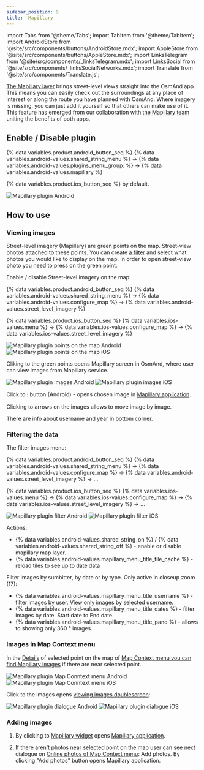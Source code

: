 ```yaml
---
sidebar_position: 9
title:  Mapillary
---
```


import Tabs from '@theme/Tabs';
import TabItem from '@theme/TabItem';
import AndroidStore from '@site/src/components/buttons/AndroidStore.mdx';
import AppleStore from '@site/src/components/buttons/AppleStore.mdx';
import LinksTelegram from '@site/src/components/_linksTelegram.mdx';
import LinksSocial from '@site/src/components/_linksSocialNetworks.mdx';
import Translate from '@site/src/components/Translate.js';

[The Mapillary layer](https://www.mapillary.com/) brings street-level views straight into the OsmAnd app. This means you can easily check out the surroundings at any place of interest or along the route you have planned with OsmAnd. Where imagery is missing, you can just add it yourself so that others can make use of it. This feature has emerged from our collaboration with [the Mapillary team](https://www.mapillary.com/about) uniting the benefits of both apps.


## Enable / Disable plugin

{% data variables.product.android_button_seq %} {% data variables.android-values.shared_string_menu %} → {% data variables.android-values.plugins_menu_group: %} → {% data variables.android-values.mapillary %}

{% data variables.product.ios_button_seq %}  by default.

![Mapillary plugin Android](@site/static/img/plugins/mapillary/mapillary_plugin_android.png) 


## How to use



### Viewing images

Street-level imagery (Mapillary) are green points on the map. Street-view photos attached to these points. You can create [a filter](/docs/documentation/plugins/mapillary#filtering-the-data) and select what photos you would like to display on the map. In order to open street-view photo you need to press on the green point.

Enable / disable Street-level imagery on the map: 

{% data variables.product.android_button_seq %} {% data variables.android-values.shared_string_menu %} → {% data variables.android-values.configure_map %} → {% data variables.android-values.street_level_imagery %} 

{% data variables.product.ios_button_seq %} {% data variables.ios-values.menu %} → {% data variables.ios-values.configure_map %} → {% data variables.ios-values.street_level_imagery %}

![Mapillary plugin points on the map Android](@site/static/img/plugins/mapillary/mapillary_plugin_points_android.png) ![Mapillary plugin points on the map iOS](@site/static/img/plugins/mapillary/mapillary_plugin_points_ios.png)

Cliking to the green points opens Mapillary screen in OsmAnd, where user can view images from Mapillary service.

![Mapillary plugin images Android](@site/static/img/plugins/mapillary/mapillary_plugin_images_android.png) ![Mapillary plugin images iOS](@site/static/img/plugins/mapillary/mapillary_plugin_images_ios.png)

Click to &#8285; button (Android) - opens chosen image in [Mapillary application](https://www.mapillary.com/mobile-apps).

Clicking to arrows on the images allows to move image by image.

There are info about username and year in bottom corner.


### Filtering the data

The filter images menu:

{% data variables.product.android_button_seq %} {% data variables.android-values.shared_string_menu %} → {% data variables.android-values.configure_map %} → {% data variables.android-values.street_level_imagery %} → &#8230;

{% data variables.product.ios_button_seq %} {% data variables.ios-values.menu %} → {% data variables.ios-values.configure_map %} → {% data variables.ios-values.street_level_imagery %} → &#8230;


![Mapillary plugin filter Android](@site/static/img/plugins/mapillary/mapillary_plugin_filter_android.png) ![Mapillary plugin filter iOS](@site/static/img/plugins/mapillary/mapillary_plugin_filter_ios.png)

Actions:
- {% data variables.android-values.shared_string_on %} / {% data variables.android-values.shared_string_off %} - enable or disable mapillary map layer.
- {% data variables.android-values.mapillary_menu_title_tile_cache %} - reload tiles to see up to date data

Filter images by sumbitter, by date or by type. Only active in closeup zoom (17):
- {% data variables.android-values.mapillary_menu_title_username %} - filter images by user. View only images by selected username.
- {% data variables.android-values.mapillary_menu_title_dates %} - filter images by date. Start date to End date.
- {% data variables.android-values.mapillary_menu_title_pano %} - allows to showing only 360 &#176; images.


### Images in Map Context menu

In the [Details](/docs/documentation/map/map-context-menu#details) of selected point on the map of [Map Context menu you can find Mapillary images](/docs/documentation/map/map-context-menu#online-photos) if there are near selected point.


![Mapillary plugin Map Conntext menu Android](@site/static/img/plugins/mapillary/mapillary_plugin_context_menu_android.png) ![Mapillary plugin Map Conntext menu iOS](@site/static/img/plugins/mapillary/mapillary_plugin_context_menu_ios.png)

Click to the images opens [viewing images doublescreen](/docs/documentation/plugins/mapillary#viewing-images):

![Mapillary plugin dialogue Android](@site/static/img/plugins/mapillary/mapillary_plugin_dialogue_android.png) ![Mapillary plugin  dialogue  iOS](@site/static/img/plugins/mapillary/mapillary_plugin_dialogue_ios.png)


### Adding images

1. By clicking to [Mapillary widget](/docs/documentation/widgets/info-widgets#-mapillary-widget) opens [Mapillary application](https://www.mapillary.com/mobile-apps).

2. If there aren't photos near selected point on the map user can see next dialogue on [Online photos of Map Context menu](/docs/documentation/map/map-context-menu#online-photos):  Add photos. By clicking "Add photos" button opens Mapillary application.



